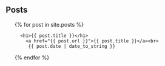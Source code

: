 
## Posts

<ul>
  {% for post in site.posts %}

      <h1>{{ post.title }}</h1>
        <a href="{{ post.url }}">{{ post.title }}</a><br>
         {{ post.date | date_to_string }}

  {% endfor %}
</ul>
